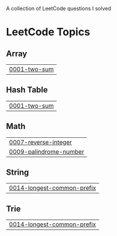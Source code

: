 A collection of LeetCode questions I solved
<!---LeetCode Topics Start-->
# LeetCode Topics
## Array
|  |
| ------- |
| [0001-two-sum](https://github.com/beingAni/Leetcode/tree/master/0001-two-sum) |
## Hash Table
|  |
| ------- |
| [0001-two-sum](https://github.com/beingAni/Leetcode/tree/master/0001-two-sum) |
## Math
|  |
| ------- |
| [0007-reverse-integer](https://github.com/beingAni/Leetcode/tree/master/0007-reverse-integer) |
| [0009-palindrome-number](https://github.com/beingAni/Leetcode/tree/master/0009-palindrome-number) |
## String
|  |
| ------- |
| [0014-longest-common-prefix](https://github.com/beingAni/Leetcode/tree/master/0014-longest-common-prefix) |
## Trie
|  |
| ------- |
| [0014-longest-common-prefix](https://github.com/beingAni/Leetcode/tree/master/0014-longest-common-prefix) |
<!---LeetCode Topics End-->
